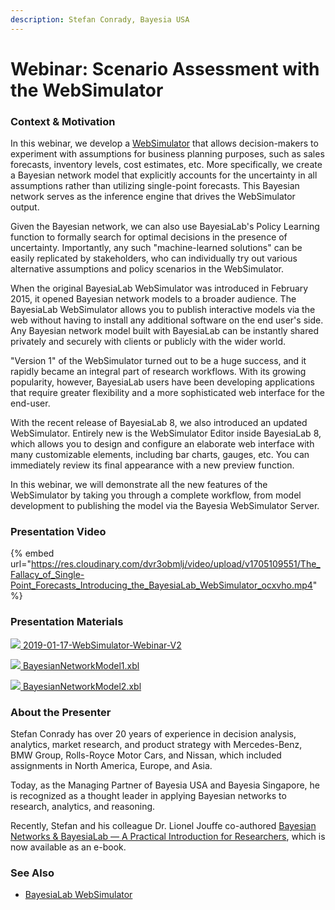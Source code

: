 ```yaml
---
description: Stefan Conrady, Bayesia USA
---
```


# Webinar: Scenario Assessment with the WebSimulator

### Context & Motivation

In this webinar, we develop a [WebSimulator](../bayesialab-websimulator/) that allows decision-makers to experiment with assumptions for business planning purposes, such as sales forecasts, inventory levels, cost estimates, etc. More specifically, we create a Bayesian network model that explicitly accounts for the uncertainty in all assumptions rather than utilizing single-point forecasts. This Bayesian network serves as the inference engine that drives the WebSimulator output.

Given the Bayesian network, we can also use BayesiaLab's Policy Learning function to formally search for optimal decisions in the presence of uncertainty. Importantly, any such "machine-learned solutions" can be easily replicated by stakeholders, who can individually try out various alternative assumptions and policy scenarios in the WebSimulator.

When the original BayesiaLab WebSimulator was introduced in February 2015, it opened Bayesian network models to a broader audience. The BayesiaLab WebSimulator allows you to publish interactive models via the web without having to install any additional software on the end user's side. Any Bayesian network model built with BayesiaLab can be instantly shared privately and securely with clients or publicly with the wider world.

"Version 1" of the WebSimulator turned out to be a huge success, and it rapidly became an integral part of research workflows. With its growing popularity, however, BayesiaLab users have been developing applications that require greater flexibility and a more sophisticated web interface for the end-user.

With the recent release of BayesiaLab 8, we also introduced an updated WebSimulator. Entirely new is the WebSimulator Editor inside BayesiaLab 8, which allows you to design and configure an elaborate web interface with many customizable elements, including bar charts, gauges, etc. You can immediately review its final appearance with a new preview function.

In this webinar, we will demonstrate all the new features of the WebSimulator by taking you through a complete workflow, from model development to publishing the model via the Bayesia WebSimulator Server.

### Presentation Video

{% embed url="https://res.cloudinary.com/dvr3obmlj/video/upload/v1705109551/The_Fallacy_of_Single-Point_Forecasts_Introducing_the_BayesiaLab_WebSimulator_ocxvho.mp4" %}

### Presentation Materials

[![](https://res.cloudinary.com/dvr3obmlj/image/upload/v1691109037/pdf\_do9ray.svg) 2019-01-17-WebSimulator-Webinar-V2](https://res.cloudinary.com/dvr3obmlj/image/upload/v1705109649/2019-01-17-WebSimulator-Webinar-V2\_o6rxku.pdf)

[![](https://res.cloudinary.com/dvr3obmlj/image/upload/v1692036394/xbl3\_xmnk2g.svg) BayesianNetworkModel1.xbl](https://res.cloudinary.com/dvr3obmlj/raw/upload/v1705109653/BayesianNetworkModel1\_lor9ju.xbl)

[![](https://res.cloudinary.com/dvr3obmlj/image/upload/v1692036394/xbl3\_xmnk2g.svg) BayesianNetworkModel2.xbl](https://res.cloudinary.com/dvr3obmlj/raw/upload/v1705109656/BayesianNetworkModel2\_zwxwev.xbl)

### About the Presenter

Stefan Conrady has over 20 years of experience in decision analysis, analytics, market research, and product strategy with Mercedes-Benz, BMW Group, Rolls-Royce Motor Cars, and Nissan, which included assignments in North America, Europe, and Asia.

Today, as the Managing Partner of Bayesia USA and Bayesia Singapore, he is recognized as a thought leader in applying Bayesian networks to research, analytics, and reasoning.

Recently, Stefan and his colleague Dr. Lionel Jouffe co-authored [Bayesian Networks & BayesiaLab — A Practical Introduction for Researchers](../e-book-bayesian-networks-and-bayesialab-a-practical-introduction-for-researchers/), which is now available as an e-book.

### See Also&#x20;

* [BayesiaLab WebSimulator](../bayesialab-websimulator/)
